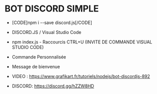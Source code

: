 # BOT DISCORD SIMPLE 

- [CODE]npm i --save discord.js[/CODE]

- DISCORD.JS / Visual Studio Code

- npm index.js - Raccourcis CTRL+U (INVITE DE COMMANDE VISUAL STUDIO CODE)

- Commande Personnalisée 
- Message de bienvenue 

- VIDEO : https://www.grafikart.fr/tutoriels/nodejs/bot-discordjs-892 

- DISCORD: https://discord.gg/hZZW8HD

